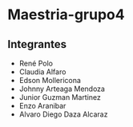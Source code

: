 # Maestria-grupo4
## Integrantes
- René Polo
- Claudia Alfaro
- Edson Mollericona
- Johnny Arteaga Mendoza
- Junior Guzman Martinez
- Enzo Aranibar
- Alvaro Diego Daza Alcaraz
